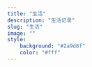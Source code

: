```yaml
---
title: "生活"
description: "生活记录"
slug: "生活"
image: ""
style:
    background: "#2a9d8f"
    color: "#fff"
---
```

